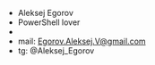 - Aleksej Egorov
- PowerShell lover
- 
- mail: Egorov.Aleksej.V@gmail.com
- tg: @Aleksej_Egorov

<!---
AleksejEgorov/AleksejEgorov is a ✨ special ✨ repository because its `README.md` (this file) appears on your GitHub profile.
You can click the Preview link to take a look at your changes.
--->
